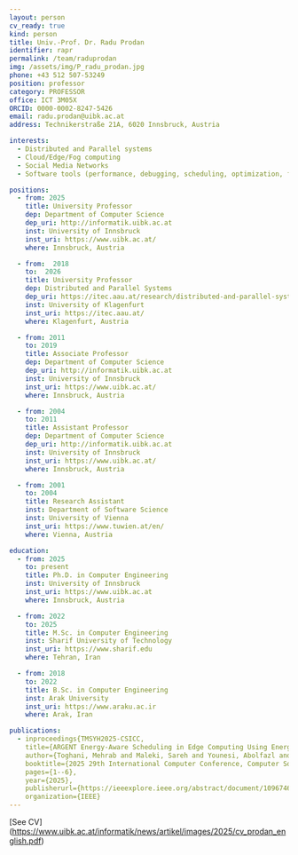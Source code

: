 ```yaml
---
layout: person
cv_ready: true
kind: person
title: Univ.-Prof. Dr. Radu Prodan
identifier: rapr
permalink: /team/raduprodan
img: /assets/img/P_radu_prodan.jpg
phone: +43 512 507-53249
position: professor
category: PROFESSOR
office: ICT 3M05X
ORCID: 0000-0002-8247-5426
email: radu.prodan@uibk.ac.at
address: Technikerstraße 21A, 6020 Innsbruck, Austria

interests:
  - Distributed and Parallel systems
  - Cloud/Edge/Fog computing
  - Social Media Networks
  - Software tools (performance, debugging, scheduling, optimization, fault tolerance, compiler)

positions:
  - from: 2025
    title: University Professor
    dep: Department of Computer Science
    dep_uri: http://informatik.uibk.ac.at 
    inst: University of Innsbruck
    inst_uri: https://www.uibk.ac.at/
    where: Innsbruck, Austria

  - from:  2018
    to:  2026
    title: University Professor
    dep: Distributed and Parallel Systems
    dep_uri: https://itec.aau.at/research/distributed-and-parallel-systems/
    inst: University of Klagenfurt
    inst_uri: https://itec.aau.at/
    where: Klagenfurt, Austria

  - from: 2011
    to: 2019
    title: Associate Professor
    dep: Department of Computer Science
    dep_uri: http://informatik.uibk.ac.at 
    inst: University of Innsbruck
    inst_uri: https://www.uibk.ac.at/
    where: Innsbruck, Austria

  - from: 2004
    to: 2011
    title: Assistant Professor
    dep: Department of Computer Science
    dep_uri: http://informatik.uibk.ac.at 
    inst: University of Innsbruck
    inst_uri: https://www.uibk.ac.at/
    where: Innsbruck, Austria

  - from: 2001
    to: 2004
    title: Research Assistant
    inst: Department of Software Science
    inst: University of Vienna
    inst_uri: https://www.tuwien.at/en/
    where: Vienna, Austria

education:
  - from: 2025
    to: present
    title: Ph.D. in Computer Engineering
    inst: University of Innsbruck
    inst_uri: https://www.uibk.ac.at
    where: Innsbruck, Austria

  - from: 2022
    to: 2025
    title: M.Sc. in Computer Engineering
    inst: Sharif University of Technology
    inst_uri: https://www.sharif.edu
    where: Tehran, Iran

  - from: 2018
    to: 2022
    title: B.Sc. in Computer Engineering
    inst: Arak University
    inst_uri: https://www.araku.ac.ir
    where: Arak, Iran

publications:
  - inproceedings{TMSYH2025-CSICC,
    title={ARGENT Energy-Aware Scheduling in Edge Computing Using Energy Valley Optimizer},
    author={Toghani, Mehrab and Maleki, Sareh and Younesi, Abolfazl and Safari, Sepideh and Hessabi, Shaahin},
    booktitle={2025 29th International Computer Conference, Computer Society of Iran (CSICC)},
    pages={1--6},
    year={2025},
    publisherurl={https://ieeexplore.ieee.org/abstract/document/10967461},
    organization={IEEE}
---
```


[See CV] (https://www.uibk.ac.at/informatik/news/artikel/images/2025/cv_prodan_english.pdf)